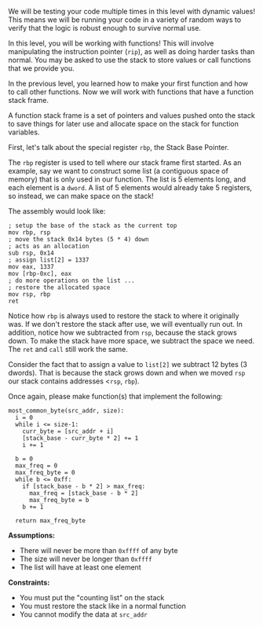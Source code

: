 We will be testing your code multiple times in this level with dynamic values! This means we will be running your code in a variety of random ways to verify that the logic is robust enough to survive normal use.

In this level, you will be working with functions! This will involve manipulating the instruction pointer (`rip`), as well as doing harder tasks than normal. You may be asked to use the stack to store values or call functions that we provide you.

In the previous level, you learned how to make your first function and how to call other functions. Now we will work with functions that have a function stack frame.

A function stack frame is a set of pointers and values pushed onto the stack to save things for later use and allocate space on the stack for function variables.

First, let's talk about the special register `rbp`, the Stack Base Pointer.

The `rbp` register is used to tell where our stack frame first started. As an example, say we want to construct some list (a contiguous space of memory) that is only used in our function. The list is 5 elements long, and each element is a `dword`. A list of 5 elements would already take 5 registers, so instead, we can make space on the stack!

The assembly would look like:

```assembly
; setup the base of the stack as the current top
mov rbp, rsp
; move the stack 0x14 bytes (5 * 4) down
; acts as an allocation
sub rsp, 0x14
; assign list[2] = 1337
mov eax, 1337
mov [rbp-0xc], eax
; do more operations on the list ...
; restore the allocated space
mov rsp, rbp
ret
```

Notice how `rbp` is always used to restore the stack to where it originally was. If we don't restore the stack after use, we will eventually run out. In addition, notice how we subtracted from `rsp`, because the stack grows down. To make the stack have more space, we subtract the space we need. The `ret` and `call` still work the same.

Consider the fact that to assign a value to `list[2]` we subtract 12 bytes (3 dwords). That is because the stack grows down and when we moved `rsp` our stack contains addresses <`rsp`, `rbp`).

Once again, please make function(s) that implement the following:

```plaintext
most_common_byte(src_addr, size):
  i = 0
  while i <= size-1:
    curr_byte = [src_addr + i]
    [stack_base - curr_byte * 2] += 1
    i += 1

  b = 0
  max_freq = 0
  max_freq_byte = 0
  while b <= 0xff:
    if [stack_base - b * 2] > max_freq:
      max_freq = [stack_base - b * 2]
      max_freq_byte = b
    b += 1

  return max_freq_byte
```

**Assumptions:**

- There will never be more than `0xffff` of any byte
- The size will never be longer than `0xffff`
- The list will have at least one element

**Constraints:**

- You must put the "counting list" on the stack
- You must restore the stack like in a normal function
- You cannot modify the data at `src_addr`
